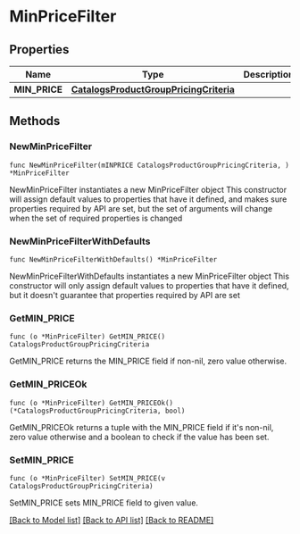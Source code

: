 # MinPriceFilter

## Properties

Name | Type | Description | Notes
------------ | ------------- | ------------- | -------------
**MIN_PRICE** | [**CatalogsProductGroupPricingCriteria**](CatalogsProductGroupPricingCriteria.md) |  | 

## Methods

### NewMinPriceFilter

`func NewMinPriceFilter(mINPRICE CatalogsProductGroupPricingCriteria, ) *MinPriceFilter`

NewMinPriceFilter instantiates a new MinPriceFilter object
This constructor will assign default values to properties that have it defined,
and makes sure properties required by API are set, but the set of arguments
will change when the set of required properties is changed

### NewMinPriceFilterWithDefaults

`func NewMinPriceFilterWithDefaults() *MinPriceFilter`

NewMinPriceFilterWithDefaults instantiates a new MinPriceFilter object
This constructor will only assign default values to properties that have it defined,
but it doesn't guarantee that properties required by API are set

### GetMIN_PRICE

`func (o *MinPriceFilter) GetMIN_PRICE() CatalogsProductGroupPricingCriteria`

GetMIN_PRICE returns the MIN_PRICE field if non-nil, zero value otherwise.

### GetMIN_PRICEOk

`func (o *MinPriceFilter) GetMIN_PRICEOk() (*CatalogsProductGroupPricingCriteria, bool)`

GetMIN_PRICEOk returns a tuple with the MIN_PRICE field if it's non-nil, zero value otherwise
and a boolean to check if the value has been set.

### SetMIN_PRICE

`func (o *MinPriceFilter) SetMIN_PRICE(v CatalogsProductGroupPricingCriteria)`

SetMIN_PRICE sets MIN_PRICE field to given value.



[[Back to Model list]](../README.md#documentation-for-models) [[Back to API list]](../README.md#documentation-for-api-endpoints) [[Back to README]](../README.md)


